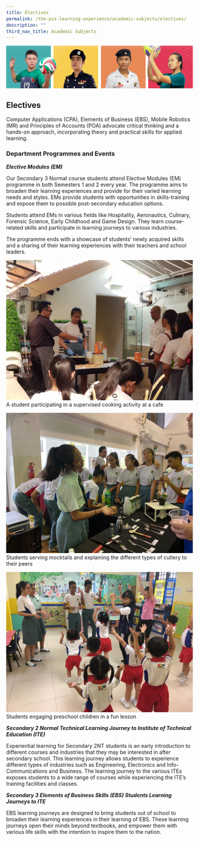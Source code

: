 ```yaml
---
title: Electives
permalink: /the-pss-learning-experience/academic-subjects/electives/
description: ""
third_nav_title: Academic Subjects
---
```

![](/images/Our%20School/subbanner.jpg)

## Electives

Computer Applications (CPA), Elements of Business (EBS), Mobile Robotics (MR) and Principles of Accounts (POA) advocate critical thinking and a hands-on approach, incorporating theory and practical skills for applied learning.

  

### Department Programmes and Events


  

**_Elective Modules (EM)_**

  

Our Secondary 3 Normal course students attend Elective Modules (EM) programme in both Semesters 1 and 2 every year. The programme aims to broaden their learning experiences and provide for their varied learning needs and styles. EMs provide students with opportunities in skills-training and expose them to possible post-secondary education options.  

  

Students attend EMs in various fields like Hospitality, Aeronautics, Culinary, Forensic Science, Early Childhood and Game Design. They learn course-related skills and participate in learning journeys to various industries.

  

The programme ends with a showcase of students’ newly acquired skills and a sharing of their learning experiences with their teachers and school leaders.

![](/images/Academic%20Subjects/Electives/A%20student%20participating%20in%20an%20elective%20module%20activity.jpg)
A student participating in a supervised cooking activity at a cafe

![](/images/Academic%20Subjects/Electives/Students%20serving%20mocktails%20and%20explaining%20the%20different%20types%20of%20cultery%20to%20their%20peers.jpg)
Students serving mocktails and explaining the different types of cutlery to their peers

![](/images/Academic%20Subjects/Electives/Students%20engage%20preschool%20children.jpg)
Students engaging preschool children in a fun lesson

**_Secondary 2 Normal Technical Learning Journey to Institute of Technical Education (ITE)_**

  

Experiential learning for Secondary 2NT students is an early introduction to different courses and industries that they may be interested in after secondary school. This learning journey allows students to experience different types of industries such as Engineering, Electronics and Info-Communications and Business. The learning journey to the various ITEs exposes students to a wide range of courses while experiencing the ITE’s training facilities and classes.

  

  

**_Secondary 3 Elements of Business Skills (EBS) Students Learning Journeys to ITE_**

  

EBS learning journeys are designed to bring students out of school to broaden their learning experiences in their learning of EBS. These learning journeys open their minds beyond textbooks, and empower them with various life skills with the intention to inspire them to the nation.